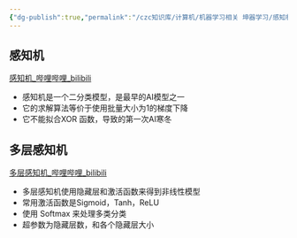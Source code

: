 ```yaml
---
{"dg-publish":true,"permalink":"/czc知识库/计算机/机器学习相关 坤器学习/感知机/","dgPassFrontmatter":true,"created":"2024-08-12T16:53:31.768+08:00","updated":"2024-12-08T12:21:39.558+08:00"}
---
```



## 感知机
[感知机\_哔哩哔哩\_bilibili](https://www.bilibili.com/video/BV1hh411U7gn?p=1)
- 感知机是一个二分类模型，是最早的AI模型之一
- 它的求解算法等价于使用批量大小为1的梯度下降
- 它不能拟合XOR 函数，导致的第一次AI寒冬

## 多层感知机
[多层感知机\_哔哩哔哩\_bilibili](https://www.bilibili.com/video/BV1hh411U7gn?p=2)
- 多层感知机使用隐藏层和激活函数来得到非线性模型
- 常用激活函数是Sigmoid，Tanh，ReLU
- 使用 Softmax 来处理多类分类
- 超参数为隐藏层数，和各个隐藏层大小

